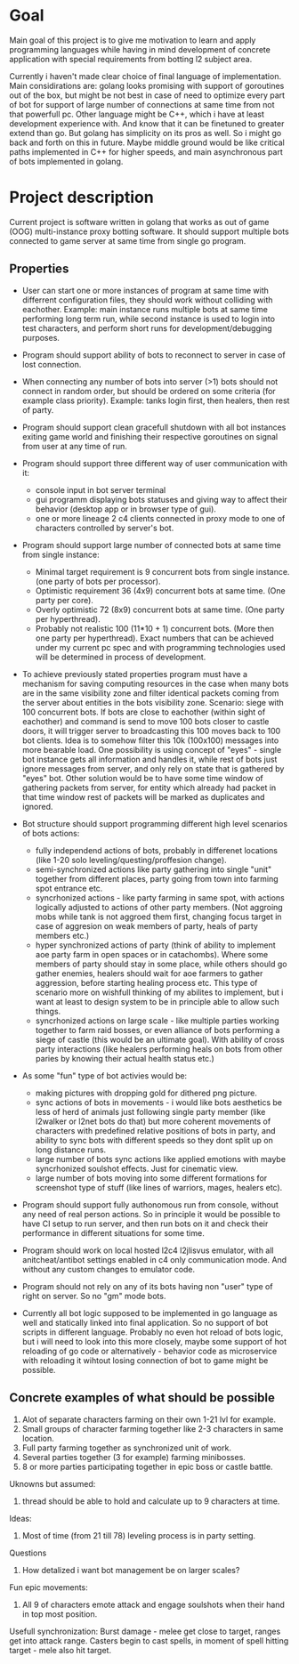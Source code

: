 <!--
SPDX-FileCopyrightText: 2024 Melg Eight <public.melg8@gmail.com>

SPDX-License-Identifier: MIT
-->

# Goal
Main goal of this project is to give me motivation to learn and apply programming languages while having in mind development of concrete application with special requirements from botting l2 subject area.

Currently i haven't made clear choice of final language of implementation. Main considirations are: golang looks promising with support of goroutines out of the box, but might be not best in case of need to optimize every part of bot for support of large number of connections at same time from not that powerfull pc. Other language might be C++, which i have at least development experience with. And know that it can be finetuned to greater extend than go. But golang has simplicity on its pros as well. So i might go back and forth on this in future. Maybe middle ground would be like critical paths implemented in C++ for higher speeds, and main asynchronous part of bots implemented in golang.

# Project description
Current project is software written in golang that works as out of game (OOG) multi-instance proxy botting software. It should support multiple bots connected to game server at same time from single go program.

## Properties

- User can start one or more instances of program at same time with differrent configuration files, they should work without colliding with eachother. Example: main instance runs multiple bots at same time performing long term run, while second instance is used to login into test characters, and perform short runs for development/debugging purposes.

- Program should support ability of bots to reconnect to server in case of lost connection.

- When connecting any number of bots into server (>1) bots should not connect in random order, but should be ordered on some criteria (for example class priority). Example: tanks login first, then healers, then rest of party.

- Program should support clean gracefull shutdown with all bot instances exiting game world and finishing their respective goroutines on signal from user at any time of run.

- Program should support three different way of user communication with it: 
    - console input in bot server terminal
    - gui programm displaying bots statuses and giving way to affect their behavior (desktop app or in browser type of gui).
    - one or more lineage 2 c4 clients connected in proxy mode to one of characters controlled by server's bot.

- Program should support large number of connected bots at same time from single instance: 
    - Minimal target requirement is 9 concurrent bots from single instance. (one party of bots per processor).
    - Optimistic requirement 36 (4x9) concurrent bots at same time. (One party per core).
    - Overly optimistic 72 (8x9) concurrent bots at same time. (One party per hyperthread).
    - Probably not realistic 100 (11*10 + 1) concurrent bots. (More then one party per hyperthread).
Exact numbers that can be achieved under my current pc spec and with  programming technologies used will be determined in process of development.

- To achieve previously stated properties program must have a mechanism for saving computing resources in the case when many bots are in the same visibility zone and filter identical packets coming from the server about entities in the bots visibility zone. 
Scenario: siege with 100 concurrent bots. If bots are close to eachother (within sight of eachother) and command is send to move 100 bots closer to castle doors, it will trigger server to broadcasting this 100 moves back to 100 bot clients. Idea is to somehow filter this 10k (100x100) messages into more bearable load. One possibility is using concept of "eyes" - single bot instance gets all information and handles it, while rest of bots just ignore messages from server, and only rely on state that is gathered by "eyes" bot. Other solution would be to have some time window of gathering packets from server, for entity which already had packet in that time window rest of packets will be marked as duplicates and ignored.

- Bot structure should support programming different high level scenarios of bots actions:
    - fully independend actions of bots, probably in differenet locations (like 1-20 solo leveling/questing/proffesion change).
    - semi-synchronized actions like party gathering into single "unit" together from different places, party going from town into farming spot entrance etc.
    - syncrhonized actions - like party farming in same spot, with actions logically adjusted to actions of other party members. (Not aggroing mobs while tank is not aggroed them first, changing focus target in case of aggresion on weak members of party, heals of party members etc.)
    - hyper synchronized actions of party (think of ability to implement aoe party farm in open spaces or in catachombs). Where some members of party should stay in some place, while others should go gather enemies, healers should wait for aoe farmers to gather aggression, before starting healing process etc. This type of scenario more on wishfull thinking of my abilites to implement, but i want at least to design system to be in principle able to allow such things.
    - syncrhonized actions on large scale - like multiple parties working together to farm raid bosses, or even alliance of bots performing a siege of castle (this would be an ultimate goal). With ability of cross party interactions (like healers performing heals on bots from other paries by knowing their actual health status etc.)

- As some "fun" type of bot activies would be:
    - making pictures with dropping gold for dithered png picture.
    - sync actions of bots in movements - i would like bots aesthetics be less of herd of animals just following single party member (like l2walker or l2net bots do that) but more coherent movements of characters with predefined relative positions of bots in party, and ability to sync bots with different speeds so they dont split up on long distance runs.
    - large number of bots sync actions like applied emotions with maybe syncrhonized soulshot effects. Just for cinematic view.
    - large number of bots moving into some different formations for screenshot type of stuff (like lines of warriors, mages, healers etc).

- Program should support fully authonomous run from console, without any need of real person actions. So in principle it would be possible to have CI setup to run server, and then run bots on it and check their performance in different situations for some time.

- Program should work on local hosted l2c4 l2jlisvus emulator, with all anitcheat/antibot settings enabled in c4 only communication mode. And without any custom changes to emulator code.

- Program should not rely on any of its bots having non "user" type of right on server. So no "gm" mode bots.

- Currently all bot logic supposed to be implemented in go language as well and statically linked into final application. So no support of bot scripts in different language. Probably no even hot reload of bots logic, but i will need to look into this more closely, maybe some support of hot reloading of go code or alternatively - behavior code as microservice with reloading it wihtout losing connection of bot to game might be possible.


## Concrete examples of what should be possible
1. Alot of separate characters farming on their own 1-21 lvl for example.
2. Small groups of character farming together like 2-3 characters in same location.
3. Full party farming together as synchronized unit of work.
4. Several parties together (3 for example) farming minibosses.
5. 8 or more parties participating together in epic boss or castle battle.

Uknowns but assumed:
1. thread should be able to hold and calculate up to 9 characters at time.


Ideas:
1. Most of time (from 21 till 78) leveling process is in party setting.

Questions
1. How detalized i want bot management be on larger scales?


Fun epic movements:
1. All 9 of characters emote attack and engage soulshots when their hand in top most position.

Usefull synchronization:
Burst damage - melee get close to target, ranges get into attack range. Casters begin to cast spells, in moment of spell hitting target - mele also hit target.